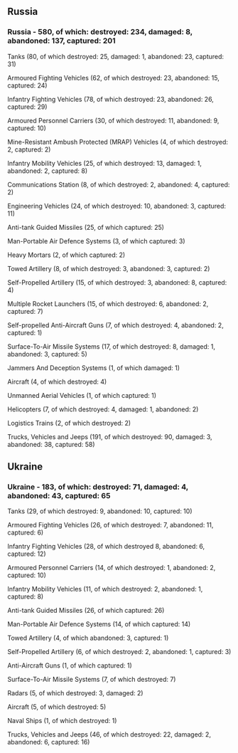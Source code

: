 
 
 ## Russia
 
 ### Russia - 580, of which: destroyed: 234, damaged: 8, abandoned: 137, captured: 201

 

 

 Tanks (80, of which destroyed: 25, damaged: 1, abandoned: 23, captured: 31)

 Armoured Fighting Vehicles (62, of which destroyed: 23, abandoned: 15, captured: 24)

 Infantry Fighting Vehicles (78, of which destroyed: 23, abandoned: 26, captured: 29)

 Armoured Personnel Carriers (30, of which destroyed: 11, abandoned: 9, captured: 10)

 Mine-Resistant Ambush Protected (MRAP) Vehicles (4, of which destroyed: 2, captured: 2)

 Infantry Mobility Vehicles (25, of which destroyed: 13, damaged: 1, abandoned: 2, captured: 8)

 Communications Station (8, of which destroyed: 2, abandoned: 4, captured: 2)

 Engineering Vehicles (24, of which destroyed: 10, abandoned: 3, captured: 11)

 Anti-tank Guided Missiles (25, of which captured: 25)

 Man-Portable Air Defence Systems (3, of which captured: 3)

 Heavy Mortars (2, of which captured: 2)

 Towed Artillery (8, of which destroyed: 3, abandoned: 3, captured: 2)

 Self-Propelled Artillery (15, of which destroyed: 3, abandoned: 8, captured: 4)

 Multiple Rocket Launchers (15, of which destroyed: 6, abandoned: 2, captured: 7)

 Self-propelled Anti-Aircraft Guns (7, of which destroyed: 4, abandoned: 2, captured: 1)

 Surface-To-Air Missile Systems (17, of which destroyed: 8, damaged: 1, abandoned: 3, captured: 5)

 Jammers And Deception Systems (1, of which damaged: 1)

 Aircraft (4, of which destroyed: 4)

 Unmanned Aerial Vehicles (1, of which captured: 1)

 Helicopters (7, of which destroyed: 4, damaged: 1, abandoned: 2)

 Logistics Trains (2, of which destroyed: 2)

 Trucks, Vehicles and Jeeps (191, of which destroyed: 90, damaged: 3, abandoned: 38, captured: 58)

 
 
 ## Ukraine
 
 ### Ukraine - 183, of which: destroyed: 71, damaged: 4, abandoned: 43, captured: 65

 

 

 Tanks (29, of which destroyed: 9, abandoned: 10, captured: 10)

 Armoured Fighting Vehicles (26, of which destroyed: 7, abandoned: 11, captured: 6)

 Infantry Fighting Vehicles (28, of which destroyed 8, abandoned: 6, captured: 12)

 Armoured Personnel Carriers (14, of which destroyed: 1, abandoned: 2, captured: 10)

 Infantry Mobility Vehicles (11, of which destroyed: 2, abandoned: 1, captured: 8)

 Anti-tank Guided Missiles (26, of which captured: 26)

 Man-Portable Air Defence Systems (14, of which captured: 14)

 Towed Artillery (4, of which abandoned: 3, captured: 1)

 Self-Propelled Artillery (6, of which destroyed: 2, abandoned: 1, captured: 3)

 Anti-Aircraft Guns (1, of which captured: 1)

 Surface-To-Air Missile Systems (7, of which destroyed: 7)

 

 

 Radars (5, of which destroyed: 3, damaged: 2)

 Aircraft (5, of which destroyed: 5)

 Naval Ships (1, of which destroyed: 1)

 Trucks, Vehicles and Jeeps (46, of which destroyed: 22, damaged: 2, abandoned: 6, captured: 16)

